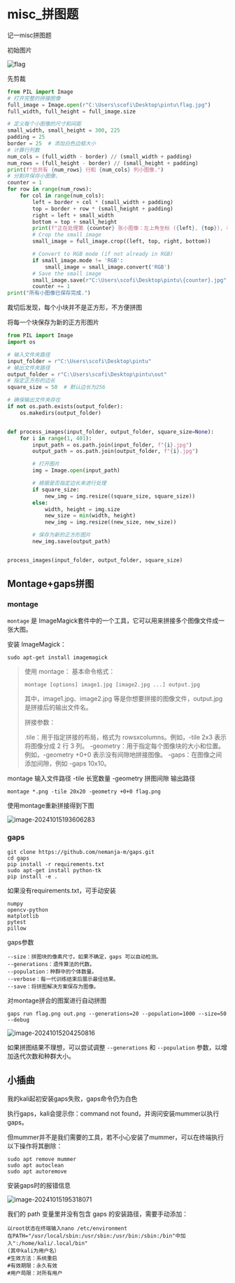 # misc_拼图题


记一misc拼图题

<!--more-->

初始图片

![flag](https://scofield-1313710994.cos.ap-beijing.myqcloud.com/flag.jpg?imageSlim)

先剪裁

```python
from PIL import Image
# 打开完整的拼接图像
full_image = Image.open(r"C:\Users\scofi\Desktop\pintu\flag.jpg")
full_width, full_height = full_image.size

# 定义每个小图像的尺寸和间距
small_width, small_height = 300, 225
padding = 25
border = 25  # 添加白色边框大小
# 计算行列数
num_cols = (full_width - border) // (small_width + padding)
num_rows = (full_height - border) // (small_height + padding)
print(f"总共有 {num_rows} 行和 {num_cols} 列小图像.")
# 分割并保存小图像、
counter = 1
for row in range(num_rows):
    for col in range(num_cols):
        left = border + col * (small_width + padding)
        top = border + row * (small_height + padding)
        right = left + small_width
        bottom = top + small_height
        print(f"正在处理第 {counter} 张小图像：左上角坐标 ({left}, {top}), 右下角坐标 ({right}, {bottom})")
        # Crop the small image
        small_image = full_image.crop((left, top, right, bottom))

        # Convert to RGB mode (if not already in RGB)
        if small_image.mode != 'RGB':
            small_image = small_image.convert('RGB')
        # Save the small image
        small_image.save(r"C:\Users\scofi\Desktop\pintu\{counter}.jpg".format(counter=counter))
        counter += 1
print("所有小图像已保存完成.")
```

裁切后发现，每个小块并不是正方形，不方便拼图

将每一个块保存为新的正方形图片

```python
from PIL import Image
import os

# 输入文件夹路径
input_folder = r"C:\Users\scofi\Desktop\pintu"
# 输出文件夹路径
output_folder = r"C:\Users\scofi\Desktop\pintu\out"
# 指定正方形的边长
square_size = 50  # 默认边长为256

# 确保输出文件夹存在
if not os.path.exists(output_folder):
    os.makedirs(output_folder)


def process_images(input_folder, output_folder, square_size=None):
    for i in range(1, 401):
        input_path = os.path.join(input_folder, f"{i}.jpg")
        output_path = os.path.join(output_folder, f"{i}.jpg")

        # 打开图片
        img = Image.open(input_path)

        # 根据是否指定边长来进行处理
        if square_size:
            new_img = img.resize((square_size, square_size))
        else:
            width, height = img.size
            new_size = min(width, height)
            new_img = img.resize((new_size, new_size))

        # 保存为新的正方形图片
        new_img.save(output_path)


process_images(input_folder, output_folder, square_size)
```

## Montage+gaps拼图

### montage

`montage` 是 ImageMagick套件中的一个工具，它可以用来拼接多个图像文件成一张大图。

安装 ImageMagick：

```
sudo apt-get install imagemagick
```

> 使用 montage：
> 基本命令格式：
>
> ```
> montage [options] image1.jpg [image2.jpg ...] output.jpg
> ```
>
> 其中，image1.jpg、image2.jpg 等是你想要拼接的图像文件，output.jpg 是拼接后的输出文件名。
>
> 拼接参数：
>
> .tile：用于指定拼接的布局，格式为 rowsxcolumns。例如，-tile 2x3 表示将图像分成 2 行 3 列。
> -geometry：用于指定每个图像块的大小和位置。例如，-geometry +0+0 表示没有间隙地拼接图像。
> -gaps：在图像之间添加间隙，例如 -gaps 10x10。

montage 输入文件路径 -tile 长宽数量 -geometry 拼图间隙 输出路径

```
montage *.png -tile 20x20 -geometry +0+0 flag.png
```

使用montage重新拼接得到下图

![image-20241015193606283](https://scofield-1313710994.cos.ap-beijing.myqcloud.com/image-20241015193606283.png?imageSlim)

### gaps

```
git clone https://github.com/nemanja-m/gaps.git
cd gaps
pip install -r requirements.txt
sudo apt-get install python-tk
pip install -e .
```

如果没有requirements.txt，可手动安装

```
numpy 
opencv-python
matplotlib
pytest
pillow
```

gaps参数

```
--size：拼图块的像素尺寸。如果不确定，gaps 可以自动检测。
--generations：遗传算法的代数。
--population：种群中的个体数量。
--verbose：每一代训练结束后展示最佳结果。
--save：将拼图解决方案保存为图像。
```

对montage拼合的图案进行自动拼图

```
gaps run flag.png out.png --generations=20 --population=1000 --size=50 --debug
```

![image-20241015204250816](https://scofield-1313710994.cos.ap-beijing.myqcloud.com/image-20241015204250816.png?imageSlim)

如果拼图结果不理想，可以尝试调整 `--generations` 和 `--population` 参数，以增加迭代次数和种群大小。

## 小插曲

我的kali起初安装gaps失败，gaps命令仍为白色

执行gaps，kali会提示你：command not found，并询问安装mummer以执行gaps。

但mummer并不是我们需要的工具，若不小心安装了mummer，可以在终端执行以下操作将其删除：

```
sudo apt remove mummer
sudo apt autoclean
sudo apt autoremove
```

安装gaps时的报错信息

![image-20241015195318071](https://scofield-1313710994.cos.ap-beijing.myqcloud.com/image-20241015195318071.png?imageSlim)

我们的 path 变量里并没有包含 gaps 的安装路径，需要手动添加：

```
以root状态在终端输入nano /etc/environment
在PATH="/usr/local/sbin:/usr/sbin:/usr/bin:/sbin:/bin"中加入":/home/kali/.local/bin"
(其中kali为用户名）
#生效方法：系统重启
#有效期限：永久有效
#用户局限：对所有用户
```


